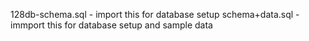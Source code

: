 128db-schema.sql - import this for database setup
schema+data.sql - immport this for database setup and sample data
